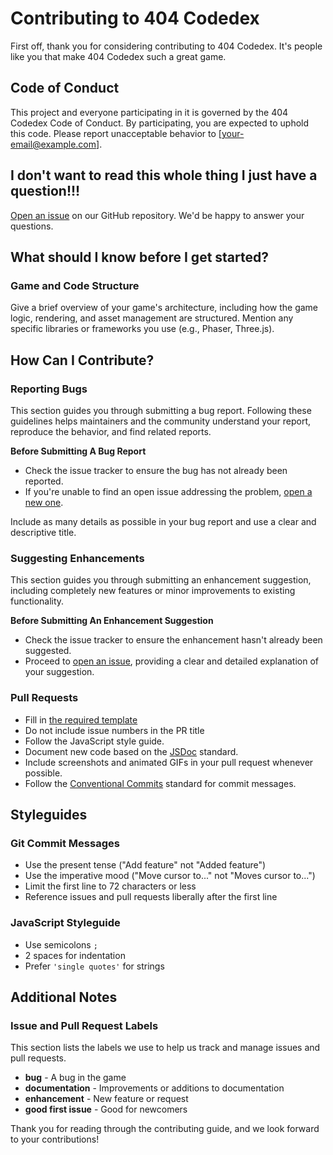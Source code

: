 # Contributing to 404 Codedex

First off, thank you for considering contributing to 404 Codedex. It's people like you that make 404 Codedex such a great game.

## Code of Conduct

This project and everyone participating in it is governed by the 404 Codedex Code of Conduct. By participating, you are expected to uphold this code. Please report unacceptable behavior to [your-email@example.com].

## I don't want to read this whole thing I just have a question!!!

[Open an issue](https://github.com/tylergeorgealexander/codedex-game/issues) on our GitHub repository. We'd be happy to answer your questions.

## What should I know before I get started?

### Game and Code Structure

Give a brief overview of your game's architecture, including how the game logic, rendering, and asset management are structured. Mention any specific libraries or frameworks you use (e.g., Phaser, Three.js).

## How Can I Contribute?

### Reporting Bugs

This section guides you through submitting a bug report. Following these guidelines helps maintainers and the community understand your report, reproduce the behavior, and find related reports.

**Before Submitting A Bug Report**

- Check the issue tracker to ensure the bug has not already been reported.
- If you're unable to find an open issue addressing the problem, [open a new one](https://github.com/tylergeorgealexander/codedex-game/issues/new).

Include as many details as possible in your bug report and use a clear and descriptive title.

### Suggesting Enhancements

This section guides you through submitting an enhancement suggestion, including completely new features or minor improvements to existing functionality.

**Before Submitting An Enhancement Suggestion**

- Check the issue tracker to ensure the enhancement hasn't already been suggested.
- Proceed to [open an issue](https://github.com/tylergeorgealexander/codedex-game/issues/new), providing a clear and detailed explanation of your suggestion.

### Pull Requests

- Fill in [the required template](PULL_REQUEST_TEMPLATE.md)
- Do not include issue numbers in the PR title
- Follow the JavaScript style guide.
- Document new code based on the [JSDoc](https://jsdoc.app/) standard.
- Include screenshots and animated GIFs in your pull request whenever possible.
- Follow the [Conventional Commits](https://www.conventionalcommits.org/) standard for commit messages.

## Styleguides

### Git Commit Messages

- Use the present tense ("Add feature" not "Added feature")
- Use the imperative mood ("Move cursor to..." not "Moves cursor to...")
- Limit the first line to 72 characters or less
- Reference issues and pull requests liberally after the first line

### JavaScript Styleguide

- Use semicolons `;`
- 2 spaces for indentation
- Prefer `'single quotes'` for strings

## Additional Notes

### Issue and Pull Request Labels

This section lists the labels we use to help us track and manage issues and pull requests.

- **bug** - A bug in the game
- **documentation** - Improvements or additions to documentation
- **enhancement** - New feature or request
- **good first issue** - Good for newcomers

Thank you for reading through the contributing guide, and we look forward to your contributions!
